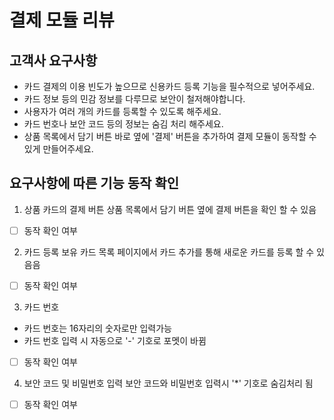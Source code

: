 # 결제 모듈 리뷰

## 고객사 요구사항
- 카드 결제의 이용 빈도가 높으므로 신용카드 등록 기능을 필수적으로 넣어주세요.
- 카드 정보 등의 민감 정보를 다루므로 보안이 철저해야합니다.
- 사용자가 여러 개의 카드를 등록할 수 있도록 해주세요.
- 카드 번호나 보안 코드 등의 정보는 숨김 처리 해주세요.
- 상품 목록에서 담기 버튼 바로 옆에 '결제' 버튼을 추가하여 결제 모듈이 동작할 수 있게 만들어주세요.

## 요구사항에 따른 기능 동작 확인
1. 상품 카드의 결제 버튼
상품 목록에서 담기 버튼 옆에 결제 버튼을 확인 할 수 있음
 - [ ] 동작 확인 여부

 2. 카드 등록
보유 카드 목록 페이지에서 카드 추가를 통해 새로운 카드를 등록 할 수 있음음
 - [ ] 동작 확인 여부

 3. 카드 번호
- 카드 번호는 16자리의 숫자로만 입력가능
- 카드 번호 입력 시 자동으로 '-' 기호로 포멧이 바뀜
 - [ ] 동작 확인 여부

 4. 보안 코드 및 비밀번호 입력
 보안 코드와 비밀번호 입력시 '*' 기호로 숨김처리 됨
  - [ ] 동작 확인 여부
